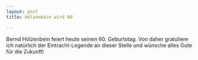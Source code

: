 ```yaml
---
layout: post
title: Hölzenbein wird 60

---
```


Bernd Hölzenbein feiert heute seinen 60. Geburtstag. Von daher gratuliere ich natürlich der Eintracht-Legende an dieser Stelle und wünsche alles Gute für die Zukunft!


